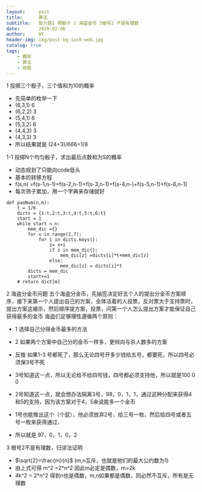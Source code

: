 ```yaml
---
layout:     post
title:      算法
subtitle:   智力题1 掷骰子 2 海盗金币 3根号2 不是有理数
date:       2020-02-06
author:     WY
header-img: img/post-bg-ios9-web.jpg
catalog: true
tags:
    - 概率
    - 算法
    - 依图
---
```


<head>
    <script src="https://cdn.mathjax.org/mathjax/latest/MathJax.js?config=TeX-AMS-MML_HTMLorMML" type="text/javascript"></script>
    <script type="text/x-mathjax-config">
        MathJax.Hub.Config({
            tex2jax: {
            skipTags: ['script', 'noscript', 'style', 'textarea', 'pre'],
            inlineMath: [['$','$']]
            }
        });
    </script>
</head>

1 投掷三个骰子，三个值和为10的概率
- 先简单的枚举一下
- (6,3,1) 6
- (6,2,2) 3
- (5,4,1) 6
- (5,3,2) 6
- (4,4,3) 3
- (4,3,3) 3
- 所以结果就是 (24+3)/6*6*6=1/8
  
1-1 投掷N个均匀骰子，求出最后点数和为S的概率
- 动态规划了只能向code低头
- 基本的转移方程
- f(s,n) =f(s-1,n-1)+f(s-2,n-1)+f(s-3,n-1)+f(s-4,n-)+f(s-5,n-1)+f(s-6,n-1)
- 每次筛子累加，用一个字典来存储就好
  
```
def paoNum(n,m):
    t = 1/6
    dicts = {1:t,2:t,3:t,4:t,5:t,6:t}
    start = 1
    while start < n:
        mem_dic ={}
        for x in range(1,7):
            for i in dicts.keys():
                z= x+i
                if z in mem_dic{}:
                    mem_dic[z] =dicts[i]*t+mem_dic[z]
                else:
                    mem_dic[z] = dicts[i]*t
        dicts = mem_dic
        start+=1
    # return dict[m]
```

2 海盗分金币问题
五个海盗分金币，先抽签决定好五个人的提出分金币方案顺序，接下来第一个人提出自己的方案，全体活着的人投票，反对票大于支持票时，
提出方案这被杀，然后顺序提方案，投票，问第一个人怎么提出方案才能保证自己获得最多的金币
海盗们足够理性遵循两个原则：
- 1 选择自己分得金币最多的方法
- 2 如果两个方案中自己分的金币一样多，更倾向与杀人数多的方案
  


- 反推 如果1-3 号都死了，那么无论四号开多少钱给五号，都要死，所以四号必须保3号不死
- 3号知道这一点，所以无论给不给四号钱，四号都必须支持他，所以就是100 0 0
- 2号知道这一点，就会想办法隔离3号，98，0，1，1，通过这种分配来获得4和5的支持，因为该方案对于4，5来说能多一个金币
- 1号也能推出这个（个屁），他必须放弃2号，给三号一枚，然后给四号或者五号一枚来获得通过，
- 所以就是 97，0，1，0，2


3 根号2不是有理数，归谬法证明
- $\sqrt{2}=\frac{m}{n}$ (m,n互斥，也就是他们的最大公约数为1)
- 由上式可得 m^2 =2*n^2 因此m必定是偶数，m=2k
- 4k^2 = 2*n^2 得到n也是偶数，m,n如果都是偶数，则必然不互斥，所有是无理数